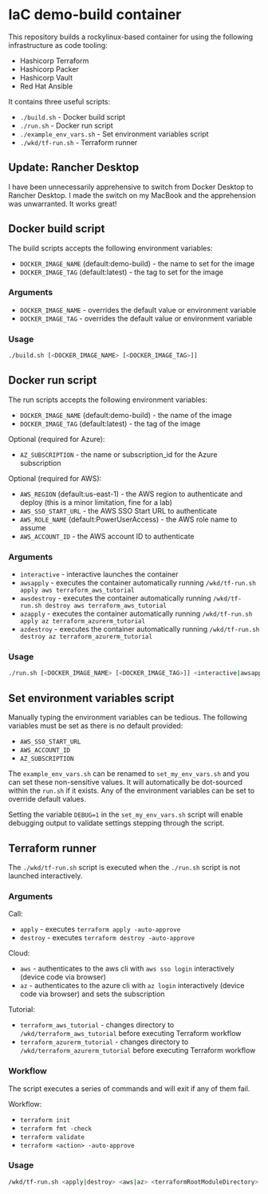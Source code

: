 # IaC demo-build container

This repository builds a rockylinux-based container for using the following infrastructure as code tooling:

* Hashicorp Terraform
* Hashicorp Packer
* Hashicorp Vault
* Red Hat Ansible

It contains three useful scripts:

* `./build.sh`            - Docker build script
* `./run.sh`              - Docker run script
* `./example_env_vars.sh` - Set environment variables script
* `./wkd/tf-run.sh`       - Terraform runner

## Update: Rancher Desktop

I have been unnecessarily apprehensive to switch from Docker Desktop to Rancher Desktop.  I made the switch on my MacBook and the apprehension was unwarranted.  It works great!

## Docker build script

The build scripts accepts the following environment variables:

* `DOCKER_IMAGE_NAME` (default:demo-build) - the name to set for the image
* `DOCKER_IMAGE_TAG` (default:latest)      - the tag to set for the image

### Arguments

* `DOCKER_IMAGE_NAME` - overrides the default value or environment variable
* `DOCKER_IMAGE_TAG`  - overrides the default value or environment variable

### Usage

```bash
./build.sh [<DOCKER_IMAGE_NAME> [<DOCKER_IMAGE_TAG>]]
```

## Docker run script

The run scripts accepts the following environment variables:

* `DOCKER_IMAGE_NAME` (default:demo-build) - the name of the image
* `DOCKER_IMAGE_TAG` (default:latest)      - the tag of the image

Optional (required for Azure):

* `AZ_SUBSCRIPTION` - the name or subscription_id for the Azure subscription

Optional (required for AWS):

* `AWS_REGION` (default:us-east-1)          - the AWS region to authenticate and deploy (this is a minor limitation, fine for a lab)
* `AWS_SSO_START_URL`                       - the AWS SSO Start URL to authenticate
* `AWS_ROLE_NAME` (default:PowerUserAccess) - the AWS role name to assume
* `AWS_ACCOUNT_ID`                          - the AWS account ID to authenticate

### Arguments

* `interactive` - interactive launches the container
* `awsapply`    - executes the container automatically running `/wkd/tf-run.sh apply aws terraform_aws_tutorial`
* `awsdestroy`  - executes the container automatically running `/wkd/tf-run.sh destroy aws terraform_aws_tutorial`
* `azapply`     - executes the container automatically running `/wkd/tf-run.sh apply az terraform_azurerm_tutorial`
* `azdestroy`   - executes the container automatically running `/wkd/tf-run.sh destroy az terraform_azurerm_tutorial`

### Usage

```bash
./run.sh [<DOCKER_IMAGE_NAME> [<DOCKER_IMAGE_TAG>]] <interactive|awsapply|awsdestroy|azapply|azdestroy>
```

## Set environment variables script

Manually typing the environment variables can be tedious.  The following variables must be set as there is no default provided:

* `AWS_SSO_START_URL`
* `AWS_ACCOUNT_ID`
* `AZ_SUBSCRIPTION`

The `example_env_vars.sh` can be renamed to `set_my_env_vars.sh` and you can set these non-sensitive values.  It will automatically be dot-sourced within the `run.sh` if it exists.  Any of the environment variables can be set to override default values.

Setting the variable `DEBUG=1` in the `set_my_env_vars.sh` script will enable debugging output to validate settings stepping through the script.

## Terraform runner

The `./wkd/tf-run.sh` script is executed when the `./run.sh` script is not launched interactively.

### Arguments

Call:

* `apply`   - executes `terraform apply -auto-approve`
* `destroy` - executes `terraform destroy -auto-approve`

Cloud:

* `aws` - authenticates to the aws cli with `aws sso login` interactively (device code via browser)
* `az`  - authenticates to the azure cli with `az login` interactively (device code via browser) and sets the subscription

Tutorial:

* `terraform_aws_tutorial`     - changes directory to `/wkd/terraform_aws_tutorial` before executing Terraform workflow
* `terraform_azurerm_tutorial` - changes directory to `/wkd/terraform_azurerm_tutorial` before executing Terraform workflow

### Workflow

The script executes a series of commands and will exit if any of them fail.

Workflow:

* `terraform init`
* `terraform fmt -check`
* `terraform validate`
* `terraform <action> -auto-approve`

### Usage

```bash
/wkd/tf-run.sh <apply|destroy> <aws|az> <terraformRootModuleDirectory>
```
